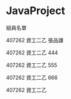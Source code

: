 # JavaProject
組員名單

407262 資工二乙 張品謙 

407262 資工二乙 444

407262 資工二乙 555

407262 資工二乙 666

407262 資工二乙 
